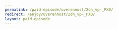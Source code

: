 ```yaml
---
permalink: /paid-episode/uverennost/2oh_vp-_PX0/
redirect: /enjoy/uverennost/2oh_vp-_PX0/
layout: paid-episode
---
```

